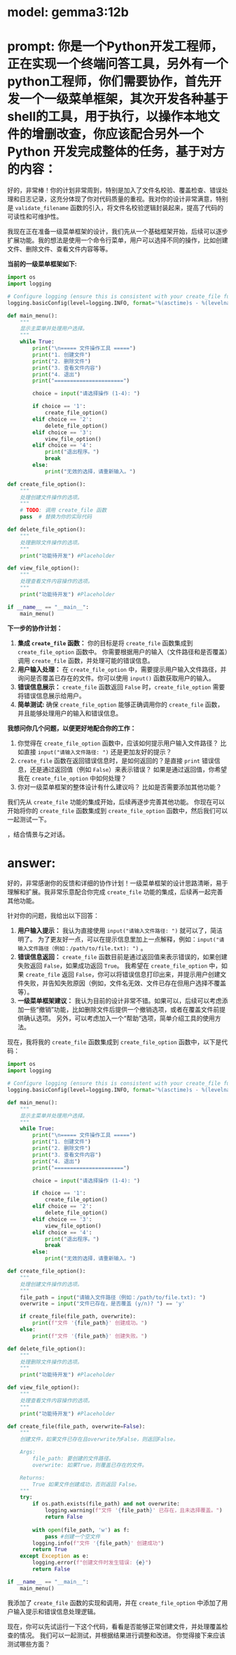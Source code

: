 # model: gemma3:12b
# prompt: 你是一个Python开发工程师，正在实现一个终端问答工具，另外有一个python工程师，你们需要协作，首先开发一个一级菜单框架，其次开发各种基于shell的工具，用于执行，以操作本地文件的增删改查，你应该配合另外一个Python 开发完成整体的任务，基于对方的内容：
好的，非常棒！你的计划非常周到，特别是加入了文件名校验、覆盖检查、错误处理和日志记录，这充分体现了你对代码质量的重视。我对你的设计非常满意，特别是 `validate_filename` 函数的引入，将文件名校验逻辑封装起来，提高了代码的可读性和可维护性。

我现在正在准备一级菜单框架的设计，我们先从一个基础框架开始，后续可以逐步扩展功能。我的想法是使用一个命令行菜单，用户可以选择不同的操作，比如创建文件、删除文件、查看文件内容等等。

**当前的一级菜单框架如下:**

```python
import os
import logging

# Configure logging (ensure this is consistent with your create_file function)
logging.basicConfig(level=logging.INFO, format='%(asctime)s - %(levelname)s - %(message)s')

def main_menu():
    """
    显示主菜单并处理用户选择。
    """
    while True:
        print("\n===== 文件操作工具 =====")
        print("1. 创建文件")
        print("2. 删除文件")
        print("3. 查看文件内容")
        print("4. 退出")
        print("======================")

        choice = input("请选择操作 (1-4): ")

        if choice == '1':
            create_file_option()
        elif choice == '2':
            delete_file_option()
        elif choice == '3':
            view_file_option()
        elif choice == '4':
            print("退出程序。")
            break
        else:
            print("无效的选择，请重新输入。")

def create_file_option():
    """
    处理创建文件操作的选项。
    """
    # TODO: 调用 create_file 函数
    pass  # 替换为你的实际代码

def delete_file_option():
    """
    处理删除文件操作的选项。
    """
    print("功能待开发") #Placeholder

def view_file_option():
    """
    处理查看文件内容操作的选项。
    """
    print("功能待开发") #Placeholder

if __name__ == "__main__":
    main_menu()
```

**下一步的协作计划：**

1.  **集成 `create_file` 函数：**  你的目标是将 `create_file` 函数集成到 `create_file_option` 函数中。 你需要根据用户的输入（文件路径和是否覆盖）调用 `create_file` 函数，并处理可能的错误信息。
2.  **用户输入处理：**  在 `create_file_option` 中，需要提示用户输入文件路径，并询问是否覆盖已存在的文件。你可以使用 `input()` 函数获取用户的输入。
3.  **错误信息展示：**  `create_file` 函数返回 `False` 时，`create_file_option` 需要将错误信息展示给用户。
4.  **简单测试:** 确保 `create_file_option` 能够正确调用你的 `create_file` 函数，并且能够处理用户的输入和错误信息。

**我想问你几个问题，以便更好地配合你的工作：**

1.  你觉得在 `create_file_option` 函数中，应该如何提示用户输入文件路径？  比如直接 `input("请输入文件路径: ")` 还是更加友好的提示？
2.  `create_file` 函数在返回错误信息时，是如何返回的？是直接 `print` 错误信息，还是通过返回值（例如 `False`）来表示错误？ 如果是通过返回值，你希望我在 `create_file_option` 中如何处理？
3.  你对一级菜单框架的整体设计有什么建议吗？  比如是否需要添加其他功能？

我们先从 `create_file` 功能的集成开始，后续再逐步完善其他功能。  你现在可以开始将你的 `create_file` 函数集成到 `create_file_option` 函数中，然后我们可以一起测试一下。

，结合情景与之对话。
# answer: 
 好的，非常感谢你的反馈和详细的协作计划！一级菜单框架的设计思路清晰，易于理解和扩展。我非常乐意配合你完成 `create_file` 功能的集成，后续再一起完善其他功能。

针对你的问题，我给出以下回答：

1. **用户输入提示：**  我认为直接使用 `input("请输入文件路径: ")` 就可以了，简洁明了。 为了更友好一点，可以在提示信息里加上一点解释，例如：`input("请输入文件路径（例如：/path/to/file.txt): ")` 。
2. **错误信息返回：**  `create_file` 函数目前是通过返回值来表示错误的，如果创建失败返回 `False`，如果成功返回 `True`。 我希望在 `create_file_option` 中，如果 `create_file` 返回 `False`，你可以将错误信息打印出来，并提示用户创建文件失败，并告知失败原因（例如，文件名无效、文件已存在但用户选择不覆盖等）。
3. **一级菜单框架建议：**  我认为目前的设计非常不错。如果可以，后续可以考虑添加一些“撤销”功能，比如删除文件后提供一个撤销选项，或者在覆盖文件前提供确认选项。 另外，可以考虑加入一个“帮助”选项，简单介绍工具的使用方法。

现在，我将我的 `create_file` 函数集成到 `create_file_option` 函数中，以下是代码：

```python
import os
import logging

# Configure logging (ensure this is consistent with your create_file function)
logging.basicConfig(level=logging.INFO, format='%(asctime)s - %(levelname)s - %(message)s')

def main_menu():
    """
    显示主菜单并处理用户选择。
    """
    while True:
        print("\n===== 文件操作工具 =====")
        print("1. 创建文件")
        print("2. 删除文件")
        print("3. 查看文件内容")
        print("4. 退出")
        print("======================")

        choice = input("请选择操作 (1-4): ")

        if choice == '1':
            create_file_option()
        elif choice == '2':
            delete_file_option()
        elif choice == '3':
            view_file_option()
        elif choice == '4':
            print("退出程序。")
            break
        else:
            print("无效的选择，请重新输入。")

def create_file_option():
    """
    处理创建文件操作的选项。
    """
    file_path = input("请输入文件路径（例如：/path/to/file.txt): ")
    overwrite = input("文件已存在，是否覆盖 (y/n)? ") == 'y'

    if create_file(file_path, overwrite):
        print(f"文件 '{file_path}' 创建成功。")
    else:
        print(f"文件 '{file_path}' 创建失败。")

def delete_file_option():
    """
    处理删除文件操作的选项。
    """
    print("功能待开发") #Placeholder

def view_file_option():
    """
    处理查看文件内容操作的选项。
    """
    print("功能待开发") #Placeholder

def create_file(file_path, overwrite=False):
    """
    创建文件，如果文件已存在且overwrite为False，则返回False。

    Args:
        file_path: 要创建的文件路径。
        overwrite: 如果True，则覆盖已存在的文件。

    Returns:
        True 如果文件创建成功，否则返回 False。
    """
    try:
        if os.path.exists(file_path) and not overwrite:
            logging.warning(f"文件 '{file_path}' 已存在，且未选择覆盖。")
            return False
        
        with open(file_path, 'w') as f:
            pass #创建一个空文件
        logging.info(f"文件 '{file_path}' 创建成功")
        return True
    except Exception as e:
        logging.error(f"创建文件时发生错误: {e}")
        return False

if __name__ == "__main__":
    main_menu()
```

我添加了 `create_file` 函数的实现和调用，并在 `create_file_option` 中添加了用户输入提示和错误信息处理逻辑。

现在，你可以先试运行一下这个代码，看看是否能够正常创建文件，并处理覆盖检查的情况。 我们可以一起测试，并根据结果进行调整和改进。  你觉得接下来应该测试哪些方面？

